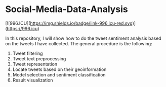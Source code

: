# Social-Media-Data-Analysis

\[!\[996.ICU\](https://img.shields.io/badge/link-996.icu-red.svg)\](https://996.icu)

In this repository, I will show how to do the tweet sentiment analysis based on the tweets I have collected. The general procedure is the following:

1. Tweet filtering 
2. Tweet text preprocessing 
3. Tweet representation 
4. Locate tweets based on their geoinformation
5. Model selection and sentiment classification
6. Result visualization
